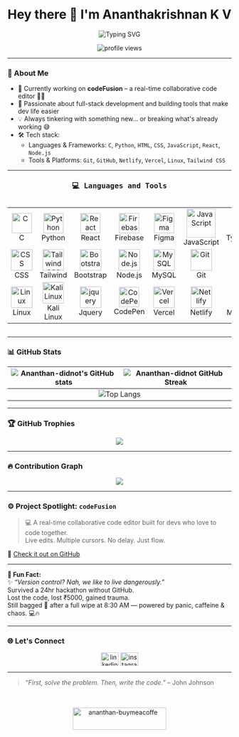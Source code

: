 <h1 align="center">Hey there 👋 I'm Ananthakrishnan K V</h1>

<p align="center">
  <img src="https://readme-typing-svg.herokuapp.com?font=Fira+Code&weight=500&pause=1000&color=36BCF7&center=true&vCenter=true&width=435&lines=Code.+Build.+Repeat.;Code+like+it's+a+speedrun.;Currently+building+CodeFusion+%F0%9F%94%A5" alt="Typing SVG" />
</p>

<p align="center">
  <img src="https://komarev.com/ghpvc/?username=Ananthan-didnot&label=Profile%20views&color=0e75b6&style=flat" alt="profile views" />
</p>

---

### 🧠 About Me

- 🔭 Currently working on **codeFusion** – a real-time collaborative code editor 👨‍💻
- 🌱 Passionate about full-stack development and building tools that make dev life easier
- 💡 Always tinkering with something new... or breaking what's already working 😅
- 🛠️ Tech stack:
  - Languages & Frameworks: `C`, `Python`, `HTML`, `CSS`, `JavaScript`, `React`, `Node.js`
  - Tools & Platforms: `Git`, `GitHub`, `Netlify`, `Vercel`, `Linux`, `Tailwind CSS`

---

<h3 align="center"><samp>💻 Languages and Tools</samp></h3>
<div style="display: flex; align-items: flex-start; align: center">
  <table align="center">
    <tr>
      <td align="center" width="100">
        <img src="https://skillicons.dev/icons?i=c" width="45" height="45" alt="C" />
        <br>C
      </td>
      <td align="center" width="100">
        <img src="https://skillicons.dev/icons?i=python" width="45" height="45" alt="Python" />
        <br>Python
      </td>
      <td align="center" width="100">
        <img src="https://skillicons.dev/icons?i=react" width="45" height="45" alt="React" />
        <br>React
      </td>
      <td align="center" width="100">
        <img src="https://www.vectorlogo.zone/logos/firebase/firebase-icon.svg" width="45" height="45" alt="Firebase" />
        <br>Firebase
      </td>
      <td align="center" width="100">
        <img src="https://skillicons.dev/icons?i=figma" width="45" height="45" alt="Figma" />
        <br>Figma
      </td>
      <td align="center" width="100">
        <img src="https://techstack-generator.vercel.app/js-icon.svg" width="65" height="65" alt="JavaScript" />
        <br>JavaScript
      </td>
      <td align="center" width="100">
        <img src="https://skillicons.dev/icons?i=typescript" width="45" height="45" alt="TypeScript" />
        <br>TypeScript
      </td>
      <td align="center" width="100">
        <img src="https://skillicons.dev/icons?i=html" width="48" height="48" alt="HTML5" />
        <br>HTML5
      </td>
    </tr>
    <tr>
      <td align="center" width="100">
        <img src="https://skillicons.dev/icons?i=css" width="48" height="48" alt="CSS" />
        <br>CSS
      </td>
      <td align="center" width="100">
        <img src="https://skillicons.dev/icons?i=tailwind" width="48" height="48" alt="Tailwind CSS" />
        <br>Tailwind
      </td>
      <td align="center" width="100">
        <img src="https://skillicons.dev/icons?i=bootstrap" width="48" height="48" alt="Bootstrap" />
        <br>Bootstrap
      </td>
      <td align="center" width="100">
        <img src="https://skillicons.dev/icons?i=nodejs" width="48" height="48" alt="Node.js" />
        <br>Node.js
      </td>
      <td align="center" width="100">
        <img src="https://skillicons.dev/icons?i=mysql" width="48" height="48" alt="MySQL" />
        <br>MySQL
      </td>
      <td align="center" width="100">
        <img src="https://user-images.githubusercontent.com/25181517/192108372-f71d70ac-7ae6-4c0d-8395-51d8870c2ef0.png" width="48" height="48" alt="Git" />
        <br>Git
      </td>
      <td align="center" width="100">
        <img src="https://skillicons.dev/icons?i=github" width="45" height="45" alt="GitHub" />
        <br>GitHub
      </td>
      <td align="center" width="100">
        <img src="https://skillicons.dev/icons?i=vscode" width="48" height="48" alt="VSCode" />
        <br>VSCode
      </td>
    </tr>
    <tr>
      <td align="center" width="100">
        <img src="https://skillicons.dev/icons?i=linux" width="48" height="48" alt="Linux" />
        <br>Linux
      </td>
      <td align="center" width="100">
        <img src="https://skillicons.dev/icons?i=kali" width="48" height="48" alt="Kali Linux" />
        <br>Kali Linux
      </td>
      <td align="center" width="100">
        <img src="https://skillicons.dev/icons?i=jquery" width="48" height="48" alt="jquery" />
        <br>Jquery
      </td>
      <td align="center" width="100">
        <img src="https://skillicons.dev/icons?i=codepen" width="45" height="45" alt="CodePen" />
        <br>CodePen
      </td>
      <td align="center" width="100">
        <img src="https://skillicons.dev/icons?i=vercel" width="48" height="48" alt="Vercel" />
        <br>Vercel
      </td>
      <td align="center" width="100">
        <img src="https://skillicons.dev/icons?i=netlify" width="48" height="48" alt="Netlify" />
        <br>Netlify
      </td>
      <td align="center" width="100">
        <img src="https://skillicons.dev/icons?i=markdown" width="48" height="48" alt="Markdown" />
        <br>Markdown
      </td>
      <td align="center" width="100">
        <img src="https://skillicons.dev/icons?i=windows" width="48" height="48" alt="Windows" />
        <br>Windows
      </td>
    </tr>
  </table>
</div>


---

### 📊 GitHub Stats

 <table>
  <thead>
    <tr>
      <th>
        <img src="https://github-readme-stats.vercel.app/api?username=Ananthan-didnot&show_icons=true&theme=react" alt="Ananthan-didnot's GitHub stats">
      </th>
      <th>
        <img src="https://github-readme-streak-stats.herokuapp.com/?user=Ananthan-didnot&theme=react" alt="Ananthan-didnot GitHub Streak">
      </th>
    </tr>
  </thead>
  <tbody>
    <tr>
      <td colspan="2" align="center">
        <img src="https://github-readme-stats.vercel.app/api/top-langs/?username=Ananthan-didnot&langs_count=8&theme=react&layout=compact" alt="Top Langs">
      </td>
    </tr>
  </tbody>
</table>


---

### 🏆 GitHub Trophies

<p align="center">
  <img src="https://github-profile-trophy.vercel.app/?username=Ananthan-didnot&theme=radical&margin-w=10&margin-h=10&no-bg=true" />
</p>

---

### 🔥 Contribution Graph

<p align="center">
  <img src="https://github-readme-activity-graph.vercel.app/graph?username=Ananthan-didnot&theme=react-dark&area=true&hide_border=true" />
</p>

---

### ⚙️ Project Spotlight: `codeFusion`

> 💻 A real-time collaborative code editor built for devs who love to code together.  
> Live edits. Multiple cursors. No delay. Just flow.

🔗 [Check it out on GitHub](https://github.com/Ananthan-didnot/codeFusion)

---

**🧃 Fun Fact:**  
✨ *“Version control? Nah, we like to live dangerously.”*  
Survived a 24hr hackathon without GitHub.  
Lost the code, lost ₹5000, gained trauma.  
Still bagged 🥉 after a full wipe at 8:30 AM — powered by panic, caffeine & chaos. 💻🔥

---

### 🌐 Let's Connect

<p align="center">
<a href="https://www.linkedin.com/in/ananthakrishnan-k-v-b58193329" target="blank"><img align="center" src="https://raw.githubusercontent.com/rahuldkjain/github-profile-readme-generator/master/src/images/icons/Social/linked-in-alt.svg" alt="linkedin" height="30" width="40" /></a>
<a href="https://www.instagram.com/ananthan_didnot_/" target="blank"><img align="center" src="https://raw.githubusercontent.com/rahuldkjain/github-profile-readme-generator/master/src/images/icons/Social/instagram.svg" alt="instagram" height="30" width="40" /></a>
</p>

---

> _“First, solve the problem. Then, write the code.”_ – John Johnson
<p align="center">
<br>
  <br>
  <a href="https://buymeacoffee.com/ananthakri3"> <img align="center" src="https://cdn.buymeacoffee.com/buttons/v2/default-orange.png" height="50" width="210" alt="ananthan-buymeacoffe" />     </a>
</p>
